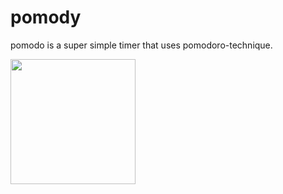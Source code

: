 # pomody

pomodo is a super simple timer that uses pomodoro-technique. 

<img src="https://user-images.githubusercontent.com/65002858/176175757-daf6b98b-4e5f-4127-8fa4-151c56154ded.png" width="200" />
